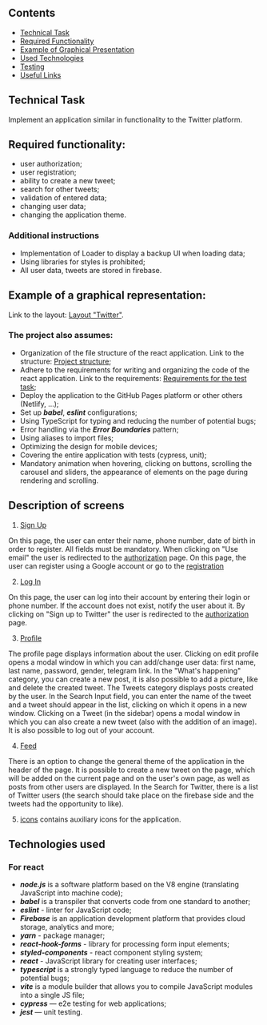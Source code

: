 ## Contents

- [Technical Task](#Technical-Task)
- [Required Functionality](#Required-Functionality)
- [Example of Graphical Presentation](#Example-of-Graphical-Presentation)
- [Used Technologies](#Used-Technologies)
- [Testing](#Testing)
- [Useful Links](#Useful-Links)

## Technical Task

Implement an application similar in functionality to the Twitter platform.

## Required functionality:

- user authorization;
- user registration;
- ability to create a new tweet;
- search for other tweets;
- validation of entered data;
- changing user data;
- changing the application theme.

### Additional instructions

- Implementation of Loader to display a backup UI when loading data;
- Using libraries for styles is prohibited;
- All user data, tweets are stored in firebase.


## Example of a graphical representation:

Link to the layout: [Layout "Twitter"](<https://www.figma.com/file/KaCuGri1cQKxx4FMIfBZ6T/Modsen-Twitter?node-id=0%3A1&t=T3Vik0PUWZKXqlCN-0>).

### The project also assumes:

- Organization of the file structure of the react application. Link to the structure: [Project structure](https://github.com/mkrivel/structure);
- Adhere to the requirements for writing and organizing the code of the react application. Link to the requirements: [Requirements for the test task](https://github.com/annaprystavka/requirements);
- Deploy the application to the GitHub Pages platform or other others (Netlify, ...);
- Set up ***babel***, ***eslint*** configurations;
- Using TypeScript for typing and reducing the number of potential bugs;
- Error handling via the ***Error Boundaries*** pattern;
- Using aliases to import files;
- Optimizing the design for mobile devices;
- Covering the entire application with tests (cypress, unit);
- Mandatory animation when hovering, clicking on buttons, scrolling the carousel and sliders, the appearance of elements on the page during rendering and scrolling.

## Description of screens

1. [Sign Up](https://www.figma.com/file/KaCuGri1cQKxx4FMIfBZ6T/Modsen-Twitter?node-id=1%3A368&t=T3Vik0PUWZKXqlCN-0)

On this page, the user can enter their name, phone number, date of birth in order to register. All fields must be mandatory.
When clicking on "Use email" the user is redirected to the [authorization](https://www.figma.com/file/KaCuGri1cQKxx4FMIfBZ6T/Modsen-Twitter?node-id=1%3A869&t=T3Vik0PUWZKXqlCN-0) page. On this page, the user can register using a Google account or go to the [registration](https://www.figma.com/file/KaCuGri1cQKxx4FMIfBZ6T/Modsen-Twitter?node-id=1%3A350&t=T3Vik0PUWZKXqlCN-0)

2. [Log In](https://www.figma.com/file/KaCuGri1cQKxx4FMIfBZ6T/Twitter?node-id=1%3A350&t=V0ikbnKD4YdfNcCd-0)

On this page, the user can log into their account by entering their login or phone number. If the account does not exist, notify the user about it.
By clicking on "Sign up to Twitter" the user is redirected to the [authorization](https://www.figma.com/file/KaCuGri1cQKxx4FMIfBZ6T/Modsen-Twitter?node-id=1%3A869&t=T3Vik0PUWZKXqlCN-0) page.

3. [Profile](https://www.figma.вom/file/KaвuGri1cQKxx4FMIfBZ6T/Modsen-Twitter?node-id=1%3A58&t=T3Vik0PUWZKXqlCN-0)

The profile page displays information about the user. Clicking on edit profile opens a modal window in which you can add/change user data:
first name, last name, password, gender, telegram link.
In the "What's happening" category, you can create a new post, it is also possible to add a picture, like and delete the created tweet.
The Tweets category displays posts created by the user.
In the Search Input field, you can enter the name of the tweet and a tweet should appear in the list, clicking on which it opens in a new window.
Clicking on a Tweet (in the sidebar) opens a modal window in which you can also create a new tweet (also with the addition of an image).
It is also possible to log out of your account.

4. [Feed](https://www.figma.com/file/KaCuGri1cQKxx4FMIfBZ6T/Modsen-Twitter?node-id=1%3A465&t=T3Vik0PUWZKXqlCN-0)

There is an option to change the general theme of the application in the header of the page.
It is possible to create a new tweet on the page, which will be added on the current page and on the user's own page, as well as posts from other users are displayed.
In the Search for Twitter, there is a list of Twitter users (the search should take place on the firebase side and the tweets had the opportunity to like).

5. [icons](https://www.figma.com/file/KaCuGri1cQKxx4FMIfBZ6T/Modsen-Twitter?node-id=6%3A279&t=T3Vik0PUWZKXqlCN-0 ) contains auxiliary icons for the application.


## Technologies used

### For react

- ***node.js*** is a software platform based on the V8 engine (translating JavaScript into machine code);
- ***babel*** is a transpiler that converts code from one standard to another;
- ***eslint*** - linter for JavaScript code;
- ***Firebase*** is an application development platform that provides cloud storage, analytics and more;
- ***yarn*** - package manager;
- ***react-hook-forms*** - library for processing form input elements;
- ***styled-components*** - react component styling system;
- ***react*** - JavaScript library for creating user interfaces;
- ***typescript*** is a strongly typed language to reduce the number of potential bugs;
- ***vite*** is a module builder that allows you to compile JavaScript modules into a single JS file;
- ***cypress*** — e2e testing for web applications;
- ***jest*** — unit testing.